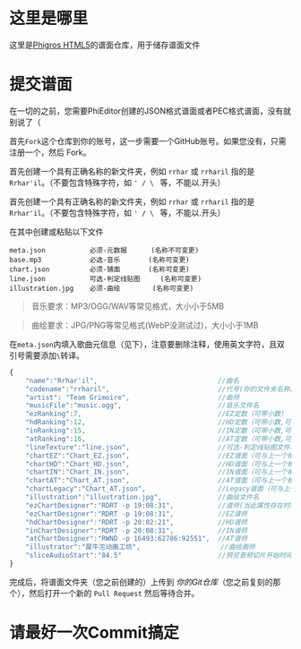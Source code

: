 # 这里是哪里

这里是[Phigros HTML5](https://github.com/HanHan233/phigros-html5)的谱面仓库，用于储存谱面文件

# 提交谱面

在一切的之前，您需要PhiEditor创建的JSON格式谱面或者PEC格式谱面，没有就别说了（

首先`Fork`这个仓库到你的账号，这一步需要一个GitHub账号。如果您没有，只需注册一个，然后 Fork。

首先创建一个具有正确名称的新文件夹，例如 `rrhar` 或 `rrharil` 指的是 `Rrhar'il`。（不要包含特殊字符，如 `' / \ ` 等，不能以.开头）

首先创建一个具有正确名称的新文件夹，例如 `rrhar` 或 `rrharil` 指的是 `Rrhar'il`。（不要包含特殊字符，如 `' / \ ` 等，不能以.开头）

在其中创建或粘贴以下文件
```
meta.json			必须-元数据		(名称不可变更)
base.mp3			必选-音乐		(名称可变更)
chart.json			必须-铺面		(名称可变更)
line.json			可选-判定线贴图	 (名称可变更)
illustration.jpg 	必须-曲绘		 (名称可变更)
```
> 音乐要求：MP3/OGG/WAV等常见格式，大小小于5MB

> 曲绘要求：JPG/PNG等常见格式(WebP没测试过)，大小小于1MB

在`meta.json`内填入歌曲元信息（见下），注意要删除注释，使用英文字符，且双引号需要添加`\`转译。
```javascript
{
	"name":"Rrhar'il",								//曲名
	"codename":"rrharil",							//代号(你的文件夹名称)
	"artist": "Team Grimoire",						//曲师
	"musicFile":"music.ogg",						//音乐文件名
	"ezRanking":7,									//EZ定数（可带小数）
	"hdRanking":12,									//HD定数（可带小数,可与上一个相同）
	"inRanking":15,									//IN定数（可带小数,可与上一个相同）
	"atRanking":16,									//AT定数（可带小数,可与上一个相同）
	"lineTexture":"line.json",						//可选-判定线贴图文件名
	"chartEZ":"Chart_EZ.json",						//EZ谱面（可与上一个相同）
	"chartHD":"Chart_HD.json",						//HD谱面（可与上一个相同）
	"chartIN":"Chart_IN.json",						//IN谱面（可与上一个相同）
	"chartAT":"Chart_AT.json",						//AT谱面（可与上一个相同）
	"chartLegacy":"Chart_AT.json",					//Legacy谱面（可与上一个相同）
	"illustration":"illustration.jpg",				//曲绘文件名
	"ezChartDesigner":"RDRT -p 19:08:31",			//谱师(当此属性存在时将忽略所有其他谱师设定)
	"ezChartDesigner":"RDRT -p 19:08:31",			//EZ谱师
	"hdChartDesigner":"RDRT -p 20:02:21",			//HD谱师
	"inChartDesigner":"RDRT -p 20:08:31",			//IN谱师
	"atChartDesigner":"RWND -p 16493:62786:92551",	//AT谱师
	"illustrator":"犀牛沱动画工坊",					//曲绘画师
	"sliceAudioStart":"84.5"						//预览音频切片开始时间（秒），预览音频持续时间为15秒
}
```

完成后，将谱面文件夹（您之前创建的）上传到 *你的Git仓库*（您之前复刻的那个），然后打开一个新的 `Pull Request` 然后等待合并。

# 请最好一次Commit搞定